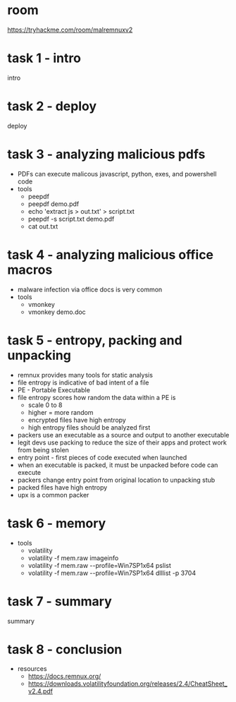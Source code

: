 # room
https://tryhackme.com/room/malremnuxv2

# task 1 - intro
intro

# task 2 - deploy
deploy

# task 3 - analyzing malicious pdfs
* PDFs can execute malicous javascript, python, exes, and powershell code
* tools
    * peepdf
    * peepdf demo.pdf
    * echo 'extract js > out.txt' > script.txt
    * peepdf -s script.txt demo.pdf
    * cat out.txt

# task 4 - analyzing malicious office macros
* malware infection via office docs is very common
* tools
    * vmonkey
    * vmonkey demo.doc

# task 5 - entropy, packing and unpacking
* remnux provides many tools for static analysis
* file entropy is indicative of bad intent of a file
* PE - Portable Executable
* file entropy scores how random the data within a PE is
    * scale 0 to 8
    * higher = more random
    * encrypted files have high entropy
    * high entropy files should be analyzed first
* packers use an executable as a source and output to another executable
* legit devs use packing to reduce the size of their apps and protect work from being stolen
* entry point - first pieces of code executed when launched
* when an executable is packed, it must be unpacked before code can execute
* packers change entry point from original location to unpacking stub
* packed files have high entropy
* upx is a common packer

# task 6 - memory
* tools
    * volatility
    * volatility -f mem.raw imageinfo
    * volatility -f mem.raw --profile=Win7SP1x64 pslist
    * volatility -f mem.raw --profile=Win7SP1x64 dlllist -p 3704

# task 7 - summary
summary

# task 8 - conclusion
* resources
    * https://docs.remnux.org/
    * https://downloads.volatilityfoundation.org/releases/2.4/CheatSheet_v2.4.pdf